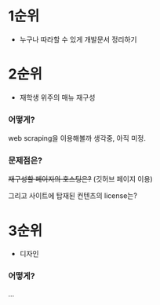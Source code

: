 # 1순위
* 누구나 따라할 수 있게 개발문서 정리하기

# 2순위
* 재학생 위주의 매뉴 재구성

### 어떻게?
web scraping을 이용해볼까 생각중,
아직 미정.

### 문제점은?
~~재구성할 페이지의 호스팅은?~~ (깃허브 페이지 이용)

그리고 사이트에 탑재된 컨텐츠의 license는? 

# 3순위
* 디자인

### 어떻게?
...